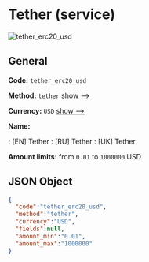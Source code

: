 
# Tether (service) 
![tether_erc20_usd](https://static.openfintech.io/payout_methods/tether_erc20_usd/logo.svg?w=400&c=v0.59.26#w24)  

## General 
 
**Code:** `tether_erc20_usd` 
 
**Method:** `tether` [show -->](/payout-methods/tether/) 
 
**Currency:** `USD` [show -->](/currencies/USD/) 
 
**Name:** 
 
:	[EN] Tether 
:	[RU] Tether 
:	[UK] Tether 
 
**Amount limits:** from `0.01` to `1000000` USD 

## JSON Object 

```json
{
  "code":"tether_erc20_usd",
  "method":"tether",
  "currency":"USD",
  "fields":null,
  "amount_min":"0.01",
  "amount_max":"1000000"
}
```  
